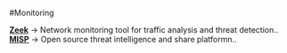 #Monitoring

**[Zeek](https://zeek.org)** → Network monitoring tool for traffic analysis and threat detection..  
**[MISP]([https://zeek.org](https://www.misp-project.org/download/))** → Open source threat intelligence and share platformn..  

